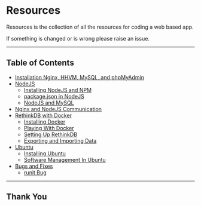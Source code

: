 # Resources

Resources is the collection of all the resources for coding a web based app.

If something is changed or is wrong please raise an issue.

---

## Table of Contents

- [Installation Nginx, HHVM, MySQL, and phpMyAdmin](Installation-Nginx-HHVM-MySQL-and-phpMyAdmin)
- [NodeJS](NodeJS)
  - [Installing NodeJS and NPM](NodeJS/installing_nodejs_and_npm.md)
  - [package.json in NodeJS](NodeJS/package_dot_json_in_nodejs.md)
  - [NodeJS and MySQL](NodeJS/nodejs_and_mysql.md)
- [Nginx and NodeJS Communication](Nginx-and-NodeJS-Communication)
- [RethinkDB with Docker](RethinkDB-with-Docker)
  - [Installing Docker](RethinkDB-with-Docker/installing_docker.md)
  - [Playing With Docker](RethinkDB-with-Docker/playing_with_docker.md)
  - [Setting Up RethinkDB](RethinkDB-with-Docker/setting_up_rethinkdb.md)
  - [Exporting and Importing Data](RethinkDB-with-Docker/exporting_and_importing_data.md)
- [Ubuntu](Ubuntu)
  - [Installing Ubuntu](Ubuntu/installing_ubuntu.md)
  - [Software Management In Ubuntu](Ubuntu/software_management_in_ubuntu.md)
- [Bugs and Fixes](Bugs-and-Fixes)
  - [runit Bug](Bugs-and-Fixes/runit_bug.md)

---

## Thank You
